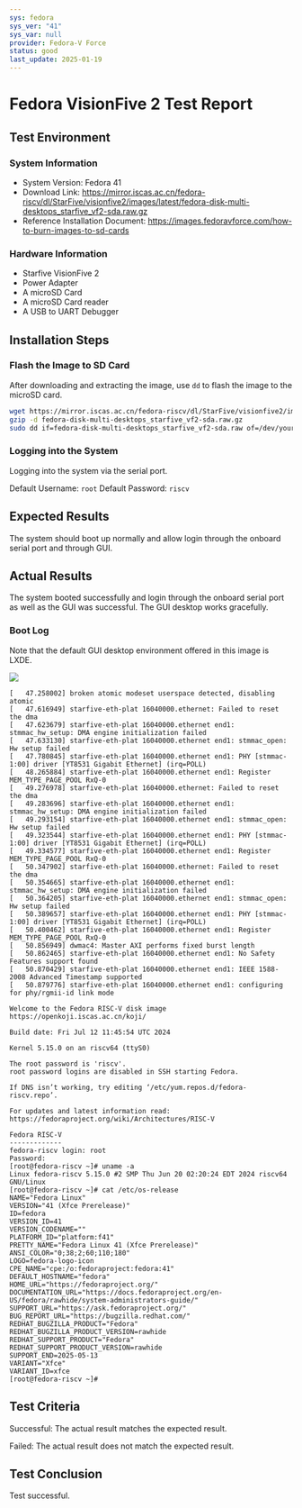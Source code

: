 ```yaml
---
sys: fedora
sys_ver: "41"
sys_var: null
provider: Fedora-V Force
status: good
last_update: 2025-01-19
---
```


# Fedora VisionFive 2 Test Report

## Test Environment

### System Information

- System Version: Fedora 41
- Download Link: https://mirror.iscas.ac.cn/fedora-riscv/dl/StarFive/visionfive2/images/latest/fedora-disk-multi-desktops_starfive_vf2-sda.raw.gz
- Reference Installation Document: https://images.fedoravforce.com/how-to-burn-images-to-sd-cards

### Hardware Information

- Starfive VisionFive 2
- Power Adapter
- A microSD Card
- A microSD Card reader
- A USB to UART Debugger

## Installation Steps

### Flash the Image to SD Card

After downloading and extracting the image, use `dd` to flash the image to the microSD card.

```bash
wget https://mirror.iscas.ac.cn/fedora-riscv/dl/StarFive/visionfive2/images/latest/fedora-disk-multi-desktops_starfive_vf2-sda.raw.gz
gzip -d fedora-disk-multi-desktops_starfive_vf2-sda.raw.gz
sudo dd if=fedora-disk-multi-desktops_starfive_vf2-sda.raw of=/dev/your-device bs=4M status=progress
```

### Logging into the System

Logging into the system via the serial port.

Default Username: `root`
Default Password: `riscv`

## Expected Results

The system should boot up normally and allow login through the onboard serial port and through GUI.

## Actual Results

The system booted successfully and login through the onboard serial port as well as the GUI was successful. The GUI desktop works gracefully.

### Boot Log

Note that the default GUI desktop environment offered in this image is LXDE.

![](vf2_fedoravforce_lxde.webp)

```log
[   47.258002] broken atomic modeset userspace detected, disabling atomic
[   47.616949] starfive-eth-plat 16040000.ethernet: Failed to reset the dma
[   47.623679] starfive-eth-plat 16040000.ethernet end1: stmmac_hw_setup: DMA engine initialization failed
[   47.633130] starfive-eth-plat 16040000.ethernet end1: stmmac_open: Hw setup failed
[   47.780845] starfive-eth-plat 16040000.ethernet end1: PHY [stmmac-1:00] driver [YT8531 Gigabit Ethernet] (irq=POLL)
[   48.265884] starfive-eth-plat 16040000.ethernet end1: Register MEM_TYPE_PAGE_POOL RxQ-0
[   49.276978] starfive-eth-plat 16040000.ethernet: Failed to reset the dma
[   49.283696] starfive-eth-plat 16040000.ethernet end1: stmmac_hw_setup: DMA engine initialization failed
[   49.293154] starfive-eth-plat 16040000.ethernet end1: stmmac_open: Hw setup failed
[   49.323544] starfive-eth-plat 16040000.ethernet end1: PHY [stmmac-1:00] driver [YT8531 Gigabit Ethernet] (irq=POLL)
[   49.334577] starfive-eth-plat 16040000.ethernet end1: Register MEM_TYPE_PAGE_POOL RxQ-0
[   50.347902] starfive-eth-plat 16040000.ethernet: Failed to reset the dma
[   50.354665] starfive-eth-plat 16040000.ethernet end1: stmmac_hw_setup: DMA engine initialization failed
[   50.364205] starfive-eth-plat 16040000.ethernet end1: stmmac_open: Hw setup failed
[   50.389657] starfive-eth-plat 16040000.ethernet end1: PHY [stmmac-1:00] driver [YT8531 Gigabit Ethernet] (irq=POLL)
[   50.400462] starfive-eth-plat 16040000.ethernet end1: Register MEM_TYPE_PAGE_POOL RxQ-0
[   50.856949] dwmac4: Master AXI performs fixed burst length
[   50.862465] starfive-eth-plat 16040000.ethernet end1: No Safety Features support found
[   50.870429] starfive-eth-plat 16040000.ethernet end1: IEEE 1588-2008 Advanced Timestamp supported
[   50.879776] starfive-eth-plat 16040000.ethernet end1: configuring for phy/rgmii-id link mode

Welcome to the Fedora RISC-V disk image
https://openkoji.iscas.ac.cn/koji/

Build date: Fri Jul 12 11:45:54 UTC 2024

Kernel 5.15.0 on an riscv64 (ttyS0)

The root password is 'riscv'.
root password logins are disabled in SSH starting Fedora.

If DNS isn’t working, try editing ‘/etc/yum.repos.d/fedora-riscv.repo’.

For updates and latest information read:
https://fedoraproject.org/wiki/Architectures/RISC-V

Fedora RISC-V
-------------
fedora-riscv login: root
Password: 
[root@fedora-riscv ~]# uname -a
Linux fedora-riscv 5.15.0 #2 SMP Thu Jun 20 02:20:24 EDT 2024 riscv64 GNU/Linux
[root@fedora-riscv ~]# cat /etc/os-release 
NAME="Fedora Linux"
VERSION="41 (Xfce Prerelease)"
ID=fedora
VERSION_ID=41
VERSION_CODENAME=""
PLATFORM_ID="platform:f41"
PRETTY_NAME="Fedora Linux 41 (Xfce Prerelease)"
ANSI_COLOR="0;38;2;60;110;180"
LOGO=fedora-logo-icon
CPE_NAME="cpe:/o:fedoraproject:fedora:41"
DEFAULT_HOSTNAME="fedora"
HOME_URL="https://fedoraproject.org/"
DOCUMENTATION_URL="https://docs.fedoraproject.org/en-US/fedora/rawhide/system-administrators-guide/"
SUPPORT_URL="https://ask.fedoraproject.org/"
BUG_REPORT_URL="https://bugzilla.redhat.com/"
REDHAT_BUGZILLA_PRODUCT="Fedora"
REDHAT_BUGZILLA_PRODUCT_VERSION=rawhide
REDHAT_SUPPORT_PRODUCT="Fedora"
REDHAT_SUPPORT_PRODUCT_VERSION=rawhide
SUPPORT_END=2025-05-13
VARIANT="Xfce"
VARIANT_ID=xfce
[root@fedora-riscv ~]# 
```

## Test Criteria

Successful: The actual result matches the expected result.

Failed: The actual result does not match the expected result.

## Test Conclusion

Test successful.
